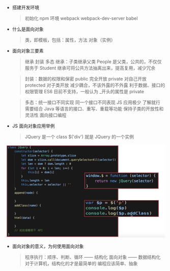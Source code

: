 - 搭建开发环境

  > 初始化 npm 环境
  > webpack
  > webpack-dev-server
  > babel

- 什么是面向对象

  > 类，即模板，包括：属性，方法
  > 对象（实例）

- 面向对象三要素

  > 继承 封装 多态
  > 继承：子类继承父类
  > People 是父类，公共的，不仅仅服务于 Student
  > 继承可将公共方法抽离出来，提高复用，减少冗余

  > 封装：数据的权限和保密
  > public 完全开放 private 对自己开放 protected 对子类开放
  > 减少耦合，不该外露的不外露
  > 利于数据、接口的权限管理
  > ES6 目前不支持，一般认为 \_开头的属性是 private

  > 多态：统一接口不同实现
  > 同一个接口不同表现
  > JS 应用极少 了解就行
  > 需要结合 Java 等语言的接口、重写、重载等功能
  > 保持子类的开放性和灵活性
  > 面向接口编程

* JS 面向对象应用举例

  > JQuery 是一个 class
  > \$('div') 就是 JQuery 的一个实例

![面向对象应用](./resource/001/JS应用举例.png)

- 面向对象的意义，为何使用面向对象
  > 程序执行：顺序、判断、循环 —— 结构化
  > 面向对象 —— 数据结构化
  > 对于计算机，结构化的才是最简单的
  > 编程应该简单、抽象


